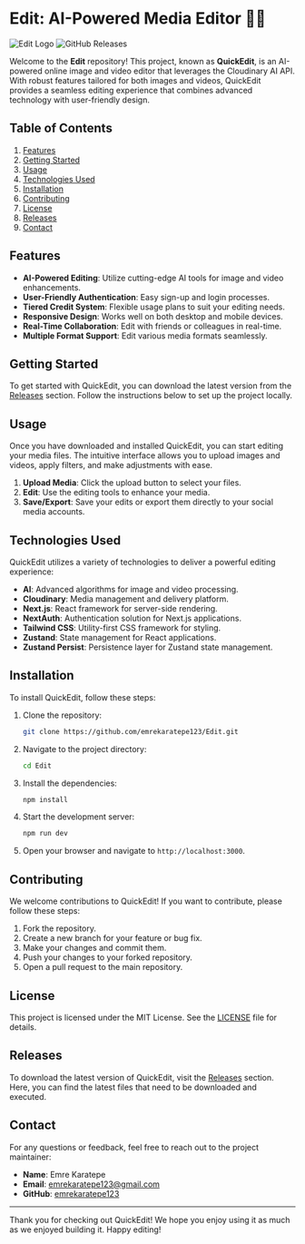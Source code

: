 # Edit: AI-Powered Media Editor 🎨✨

![Edit Logo](https://img.shields.io/badge/Edit-Online%20Editor-blue.svg) ![GitHub Releases](https://img.shields.io/badge/releases-latest-orange.svg)

Welcome to the **Edit** repository! This project, known as **QuickEdit**, is an AI-powered online image and video editor that leverages the Cloudinary AI API. With robust features tailored for both images and videos, QuickEdit provides a seamless editing experience that combines advanced technology with user-friendly design.

## Table of Contents

1. [Features](#features)
2. [Getting Started](#getting-started)
3. [Usage](#usage)
4. [Technologies Used](#technologies-used)
5. [Installation](#installation)
6. [Contributing](#contributing)
7. [License](#license)
8. [Releases](#releases)
9. [Contact](#contact)

## Features

- **AI-Powered Editing**: Utilize cutting-edge AI tools for image and video enhancements.
- **User-Friendly Authentication**: Easy sign-up and login processes.
- **Tiered Credit System**: Flexible usage plans to suit your editing needs.
- **Responsive Design**: Works well on both desktop and mobile devices.
- **Real-Time Collaboration**: Edit with friends or colleagues in real-time.
- **Multiple Format Support**: Edit various media formats seamlessly.

## Getting Started

To get started with QuickEdit, you can download the latest version from the [Releases](https://github.com/emrekaratepe123/Edit/releases) section. Follow the instructions below to set up the project locally.

## Usage

Once you have downloaded and installed QuickEdit, you can start editing your media files. The intuitive interface allows you to upload images and videos, apply filters, and make adjustments with ease. 

1. **Upload Media**: Click the upload button to select your files.
2. **Edit**: Use the editing tools to enhance your media.
3. **Save/Export**: Save your edits or export them directly to your social media accounts.

## Technologies Used

QuickEdit utilizes a variety of technologies to deliver a powerful editing experience:

- **AI**: Advanced algorithms for image and video processing.
- **Cloudinary**: Media management and delivery platform.
- **Next.js**: React framework for server-side rendering.
- **NextAuth**: Authentication solution for Next.js applications.
- **Tailwind CSS**: Utility-first CSS framework for styling.
- **Zustand**: State management for React applications.
- **Zustand Persist**: Persistence layer for Zustand state management.

## Installation

To install QuickEdit, follow these steps:

1. Clone the repository:

   ```bash
   git clone https://github.com/emrekaratepe123/Edit.git
   ```

2. Navigate to the project directory:

   ```bash
   cd Edit
   ```

3. Install the dependencies:

   ```bash
   npm install
   ```

4. Start the development server:

   ```bash
   npm run dev
   ```

5. Open your browser and navigate to `http://localhost:3000`.

## Contributing

We welcome contributions to QuickEdit! If you want to contribute, please follow these steps:

1. Fork the repository.
2. Create a new branch for your feature or bug fix.
3. Make your changes and commit them.
4. Push your changes to your forked repository.
5. Open a pull request to the main repository.

## License

This project is licensed under the MIT License. See the [LICENSE](LICENSE) file for details.

## Releases

To download the latest version of QuickEdit, visit the [Releases](https://github.com/emrekaratepe123/Edit/releases) section. Here, you can find the latest files that need to be downloaded and executed.

## Contact

For any questions or feedback, feel free to reach out to the project maintainer:

- **Name**: Emre Karatepe
- **Email**: emrekaratepe123@gmail.com
- **GitHub**: [emrekaratepe123](https://github.com/emrekaratepe123)

---

Thank you for checking out QuickEdit! We hope you enjoy using it as much as we enjoyed building it. Happy editing!